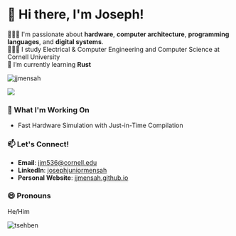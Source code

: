 # 👋 Hi there, I'm Joseph!
👩🏻‍💻 I'm passionate about **hardware**, **computer architecture**, **programming languages**, and **digital systems**.<br/>
👩🏻‍🎓 I study Electrical & Computer Engineering and Computer Science at Cornell University<br/>
🌱 I’m currently learning **Rust**

<p align="left"> <img src="https://komarev.com/ghpvc/?username=jjmensah&label=Profile%20views&color=0e75b6&style=flat" alt="jjmensah" /> </p>

![](https://github-readme-stats.vercel.app/api?username=jjmensah&theme=radical&hide_border=false&include_all_commits=true&count_private=true)<br/>

### 🔭 What I'm Working On
- Fast Hardware Simulation with Just-in-Time Compilation

### 📫 Let's Connect!
- **Email**: [jjm536@cornell.edu](mailto:jjm536@cornell.com)
- **LinkedIn**: [josephjuniormensah](https://www.linkedin.com/in/josephjuniormensah/)
- **Personal Website**: [jjmensah.github.io](https://jjmensah.github.io)

### 😄 Pronouns
He/Him
<p><img align="center" src="https://github-readme-streak-stats.herokuapp.com/?user=jjmensah&" alt="tsehben" /></p>
<!--
**jjmensah/jjmensah** is a ✨ _special_ ✨ repository because its `README.md` (this file) appears on your GitHub profile.

Here are some ideas to get you started:

- 🔭 I’m currently working on ...
- 🌱 I’m currently learning ...
- 👯 I’m looking to collaborate on ...
- 🤔 I’m looking for help with ...
- 💬 Ask me about ...
- 📫 How to reach me: ...
- 😄 Pronouns: ...
- ⚡ Fun fact: ...
-->
